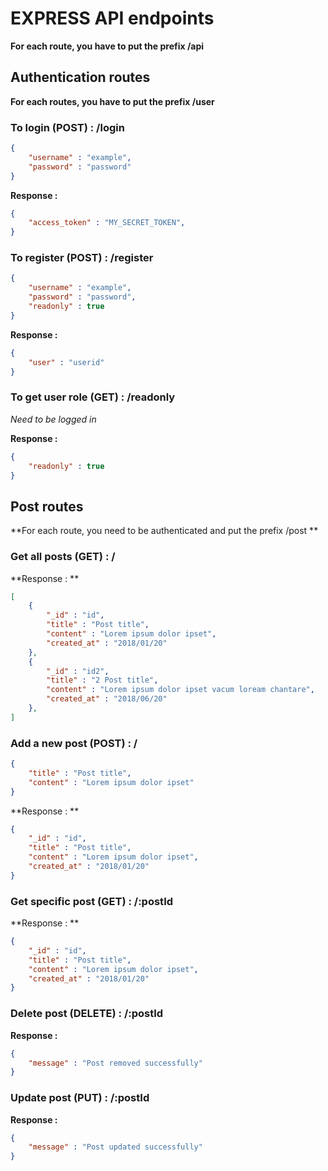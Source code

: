 # EXPRESS API endpoints

**For each route, you have to put the prefix /api**



##  Authentication routes

**For each routes, you have to put the prefix /user**



### To login (POST) : /login

```json
{
	"username" : "example",
    "password" : "password"
}
```

**Response :**

````json
{
	"access_token" : "MY_SECRET_TOKEN",
}
````



### To register (POST) : /register

```json
{
	"username" : "example",
    "password" : "password",
    "readonly" : true
}
```

**Response :**

```json
{
	"user" : "userid"
}
```



### To get user role (GET) : /readonly

*Need to be logged in*

**Response :**

```json
{
	"readonly" : true
}
```



## Post routes

**For each route, you need to be authenticated and put the prefix /post **



### Get all posts (GET) : /

**Response : **

```json
[
    {
        "_id" : "id",
        "title" : "Post title",
        "content" : "Lorem ipsum dolor ipset",
        "created_at" : "2018/01/20"
    },
    {
        "_id" : "id2",
        "title" : "2 Post title",
        "content" : "Lorem ipsum dolor ipset vacum loream chantare",
        "created_at" : "2018/06/20"
    },
]
```



### Add a new post (POST) : /

```json
{
	"title" : "Post title",
	"content" : "Lorem ipsum dolor ipset"
}
```



 **Response : **

```json
{
    "_id" : "id",
    "title" : "Post title",
    "content" : "Lorem ipsum dolor ipset",
    "created_at" : "2018/01/20"
}
```



### Get specific post (GET) : /:postId

 **Response : **

```json
{
	"_id" : "id",
    "title" : "Post title",
    "content" : "Lorem ipsum dolor ipset",
    "created_at" : "2018/01/20"
}
```



### Delete post (DELETE) : /:postId

**Response :**

```json
{
	"message" : "Post removed successfully"
}
```



### Update post (PUT) : /:postId

**Response :**

```json
{
	"message" : "Post updated successfully"
}
```

